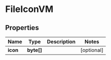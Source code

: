 

# FileIconVM


## Properties

Name | Type | Description | Notes
------------ | ------------- | ------------- | -------------
**icon** | **byte[]** |  |  [optional]



